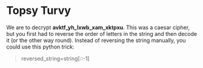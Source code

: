 # Topsy Turvy
We are to decrypt **avktf_yh_lxwb_xam_xktpxu**. This was a caesar cipher, but you first had to reverse the order of letters in the string and then decode it (or the other way round). Instead of reversing the string manually, you could use this python trick:

> reversed_string=string[::-1]
